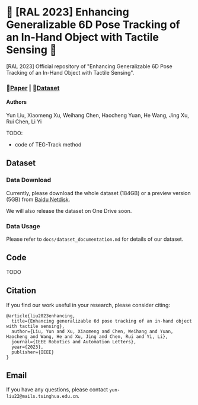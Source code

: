 # 🌟 [RAL 2023] Enhancing Generalizable 6D Pose Tracking of an In-Hand Object with Tactile Sensing 🌟

[RAL 2023] Official repository of "Enhancing Generalizable 6D Pose Tracking of an In-Hand Object with Tactile Sensing".

### 📄[Paper](https://arxiv.org/pdf/2210.04026.pdf) | 🎥[Dataset]([https://arxiv.org/pdf/2210.04026.pdf](https://pan.baidu.com/s/1zU0-tTp9ySaqI5DdpSilLw?pwd=xvsq))

#### Authors

Yun Liu, Xiaomeng Xu, Weihang Chen, Haocheng Yuan, He Wang, Jing Xu, Rui Chen, Li Yi

TODO:

* code of TEG-Track method

## Dataset

### Data Download

Currently, please download the whole dataset (184GB) or a preview version (5GB) from [Baidu Netdisk](https://pan.baidu.com/s/1zU0-tTp9ySaqI5DdpSilLw?pwd=xvsq).

We will also release the dataset on One Drive soon.

### Data Usage

Please refer to ```docs/dataset_documentation.md``` for details of our dataset.

## Code

TODO

## Citation

If you find our work useful in your research, please consider citing:

```
@article{liu2023enhancing,
  title={Enhancing generalizable 6d pose tracking of an in-hand object with tactile sensing},
  author={Liu, Yun and Xu, Xiaomeng and Chen, Weihang and Yuan, Haocheng and Wang, He and Xu, Jing and Chen, Rui and Yi, Li},
  journal={IEEE Robotics and Automation Letters},
  year={2023},
  publisher={IEEE}
}
```

## Email

If you have any questions, please contact ```yun-liu22@mails.tsinghua.edu.cn```.

